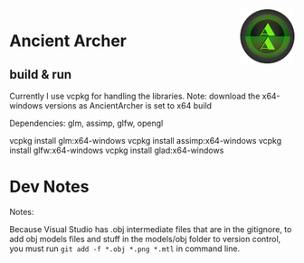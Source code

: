 <img src="AncientArcher.png" height="96px" align="right">

# Ancient Archer

## build & run

Currently I use vcpkg for handling the libraries. Note: download the x64-windows versions as AncientArcher is set to x64 build

Dependencies: glm, assimp, glfw, opengl

vcpkg install glm:x64-windows
vcpkg install assimp:x64-windows
vcpkg install glfw:x64-windows
vcpkg install glad:x64-windows

# Dev Notes

Notes:

Because Visual Studio has .obj intermediate files that are in the gitignore, to add obj models files and stuff in the models/obj folder to version control, you must run `git add -f *.obj *.png *.mtl` in command line.
